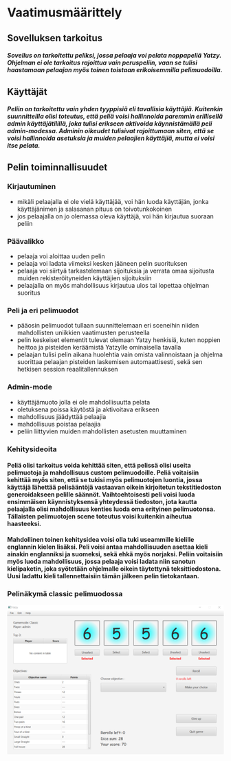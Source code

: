 # Vaatimusmäärittely
## Sovelluksen tarkoitus
##### Sovellus on tarkoitettu peliksi, jossa pelaaja voi pelata noppapeliä Yatzy. Ohjelman ei ole tarkoitus rajoittua vain peruspeliin, vaan se tulisi haastamaan pelaajan myös toinen toistaan erikoisemmilla pelimuodoilla.
## Käyttäjät
##### Peliin on tarkoitettu vain yhden tyyppisiä eli tavallisia käyttäjiä. Kuitenkin suunnitteilla olisi toteutus, että peliä voisi hallinnoida paremmin erillisellä admin käyttäjätilillä, joka tulisi erikseen aktivoida käynnistämällä peli admin-modessa. Adminin oikeudet tulisivat rajoittumaan siten, että se voisi hallinnoida asetuksia ja muiden pelaajien käyttäjiä, mutta ei voisi itse pelata.
## Pelin toiminnallisuudet
### Kirjautuminen
* mikäli pelaajalla ei ole vielä käyttäjää, voi hän luoda käyttäjän, jonka käyttäjänimen ja salasanan pituus on toivotunkokoinen
* jos pelaajalla on jo olemassa oleva käyttäjä, voi hän kirjautua suoraan peliin
### Päävalikko
* pelaaja voi aloittaa uuden pelin
* pelaaja voi ladata viimeksi kesken jääneen pelin suorituksen
* pelaaja voi siirtyä tarkastelemaan sijoituksia ja verrata omaa sijoitusta muiden rekisteröityneiden käyttäjien sijoituksiin
* pelaajalla on myös mahdollisuus kirjautua ulos tai lopettaa ohjelman suoritus
### Peli ja eri pelimuodot
* pääosin pelimuodot tullaan suunnittelemaan eri sceneihin niiden mahdollisten uniikkien vaatimusten perusteella
* pelin keskeiset elementit tulevat olemaan Yatzy henkisiä, kuten noppien heittoa ja pisteiden keräämistä Yatzylle ominaisella tavalla
* pelaajan tulisi pelin aikana huolehtia vain omista valinnoistaan ja ohjelma suorittaa pelaajan pisteiden laskemisen automaattisesti, sekä sen hetkisen session reaalitallennuksen
### Admin-mode
* käyttäjämuoto jolla ei ole mahdollisuutta pelata
* oletuksena poissa käytöstä ja aktivoitava erikseen
* mahdollisuus jäädyttää pelaajia
* mahdollisuus poistaa pelaajia
* peliin liittyvien muiden mahdollisten asetusten muuttaminen
### Kehitysideoita
#### Peliä olisi tarkoitus voida kehittää siten, että pelissä olisi useita pelimuotoja ja mahdollisuus custom pelimuodoille. Peliä voitaisiin kehittää myös siten, että se tukisi myös pelimuotojen luontia, jossa käyttäjä lähettää pelisääntöjä vastaavan oikein kirjoitetun tekstitiedoston generoidakseen pelille säännöt. Vaihtoehtoisesti peli voisi luoda ensimmäisen käynnistyksensä yhteydessä tiedoston, jota kautta pelaajalla olisi mahdollisuus kenties luoda oma erityinen pelimuotonsa. Tällaisten pelimuotojen scene toteutus voisi kuitenkin aiheutua haasteeksi.
#### Mahdollinen toinen kehitysidea voisi olla tuki useammille kielille englannin kielen lisäksi. Peli voisi antaa mahdollisuuden asettaa kieli ainakin englanniksi ja suomeksi, sekä ehkä myös norjaksi. Peliin voitaisiin myös luoda mahdollisuus, jossa pelaaja voisi ladata niin sanotun kielipaketin, joka syötetään ohjelmalle oikein täytettynä teksittiedostona. Uusi ladattu kieli tallennettaisiin tämän jälkeen pelin tietokantaan.
### Pelinäkymä classic pelimuodossa
![Classic screen](https://github.com/tsa-dom/ot-harjoitustyo/blob/master/Images/classicscreen.png "Classic screen")
